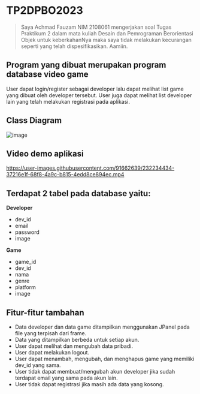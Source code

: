 # TP2DPBO2023

> Saya Achmad Fauzam NIM 2108061 mengerjakan soal Tugas Praktikum 2
dalam mata kuliah Desain dan Pemrograman Berorientasi Objek
untuk keberkahanNya maka saya tidak melakukan kecurangan
seperti yang telah dispesifikasikan. Aamiin.

## Program yang dibuat merupakan program database video game
User dapat login/register sebagai developer lalu dapat melihat list game yang dibuat oleh developer tersebut.
User juga dapat melihat list developer lain yang telah melakukan registrasi pada aplikasi.

## Class Diagram
![image](https://user-images.githubusercontent.com/91662639/232237431-c8ec2f7b-2ccc-4bd5-abe2-ce655e0bb15c.png)

## Video demo aplikasi
https://user-images.githubusercontent.com/91662639/232234434-37216e1f-68f8-4a9c-b815-4edd8ce894ec.mp4

## Terdapat 2 tabel pada database yaitu:
**Developer**
- dev_id
- email
- password
- image

**Game**
- game_id
- dev_id
- nama
- genre
- platform
- image

## Fitur-fitur tambahan
- Data developer dan data game ditampilkan menggunakan JPanel pada file yang terpisah dari frame.
- Data yang ditampilkan berbeda untuk setiap akun.
- User dapat melihat dan mengubah data pribadi.
- User dapat melakukan logout.
- User dapat menambah, mengubah, dan menghapus game yang memiliki dev_id yang sama.
- User tidak dapat membuat/mengubah akun developer jika sudah terdapat email yang sama pada akun lain.
- User tidak dapat registrasi jika masih ada data yang kosong.
